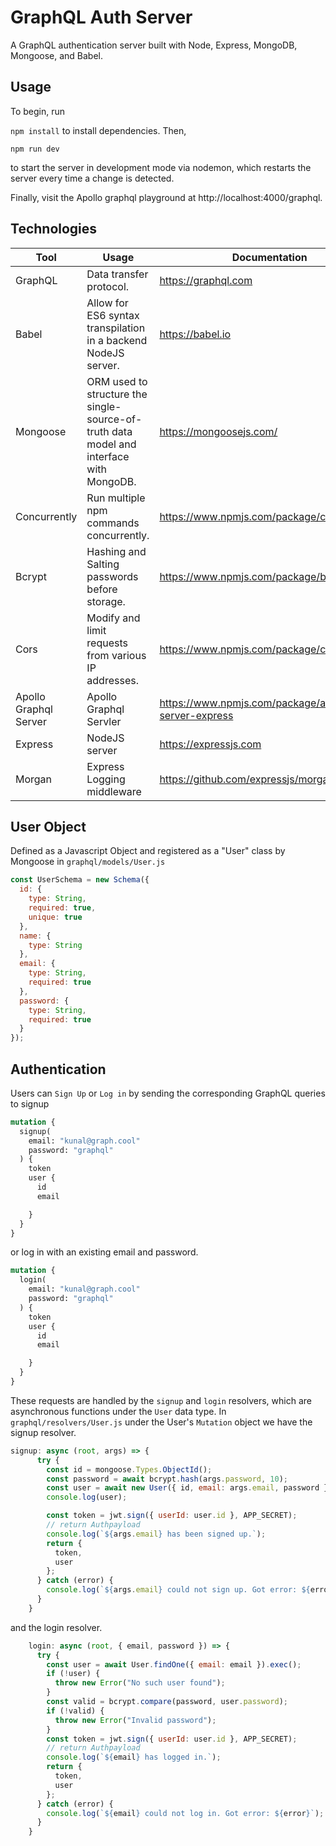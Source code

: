 # GraphQL Auth Server

A GraphQL authentication server built with Node, Express, MongoDB, Mongoose, and Babel.

## Usage

To begin, run 

```npm install```
to install dependencies. Then, 

`npm run dev` 

to start the server in development mode via nodemon, which restarts the server every time a change is detected. 

Finally, visit the Apollo graphql playground at http://localhost:4000/graphql.

## Technologies


| Tool                  | Usage                                                                                   | Documentation                                       |
| --------------------- | --------------------------------------------------------------------------------------- | --------------------------------------------------- |
| GraphQL               | Data transfer protocol.                                                                 | https://graphql.com                                 |
| Babel                 | Allow for ES6 syntax transpilation in a backend NodeJS server.                          | https://babel.io                                    |
| Mongoose              | ORM used to structure the single-source-of-truth data model and interface with MongoDB. | https://mongoosejs.com/                             |
| Concurrently          | Run multiple npm commands concurrently.                                                 | https://www.npmjs.com/package/concurrently          |
| Bcrypt                | Hashing and Salting passwords before storage.                                           | https://www.npmjs.com/package/bcrypt                |
| Cors                  | Modify and limit requests from various IP addresses.                                    | https://www.npmjs.com/package/cors                  |
| Apollo Graphql Server | Apollo Graphql Servler                                                                  | https://www.npmjs.com/package/apollo-server-express |
| Express               | NodeJS server                                                                           | https://expressjs.com                               |
| Morgan                | Express Logging middleware                                                              | https://github.com/expressjs/morgan                 |



## User Object
Defined as a Javascript Object and registered as a "User" class by Mongoose in `graphql/models/User.js`

```javascript
const UserSchema = new Schema({
  id: {
    type: String,
    required: true,
    unique: true
  },
  name: {
    type: String
  },
  email: {
    type: String,
    required: true
  },
  password: {
    type: String,
    required: true
  }
});
```

## Authentication 

Users can `Sign Up` or `Log in` by sending the corresponding GraphQL queries to signup 
```graphql
mutation {
  signup(
    email: "kunal@graph.cool"
    password: "graphql"
  ) {
    token
    user {
      id
      email

    }
  }
}
```

or log in with an existing email and password.

```graphql
mutation {
  login(
    email: "kunal@graph.cool"
    password: "graphql"
  ) {
    token
    user {
      id
      email

    }
  }
}
```

These requests are handled by the `signup` and `login` resolvers, which are asynchronous functions under the `User` data type. In `graphql/resolvers/User.js` under the User's `Mutation` object we have the signup resolver.

```javascript
signup: async (root, args) => {
      try {
        const id = mongoose.Types.ObjectId();
        const password = await bcrypt.hash(args.password, 10);
        const user = await new User({ id, email: args.email, password }).save();
        console.log(user);

        const token = jwt.sign({ userId: user.id }, APP_SECRET);
        // return Authpayload
        console.log(`${args.email} has been signed up.`);
        return {
          token,
          user
        };
      } catch (error) {
        console.log(`${args.email} could not sign up. Got error: ${error}`);
      }
    }
```

and the login resolver.


```javascript 
    login: async (root, { email, password }) => {
      try {
        const user = await User.findOne({ email: email }).exec();
        if (!user) {
          throw new Error("No such user found");
        }
        const valid = bcrypt.compare(password, user.password);
        if (!valid) {
          throw new Error("Invalid password");
        }
        const token = jwt.sign({ userId: user.id }, APP_SECRET);
        // return Authpayload
        console.log(`${email} has logged in.`);
        return {
          token,
          user
        };
      } catch (error) {
        console.log(`${email} could not log in. Got error: ${error}`);
      }
    }
```